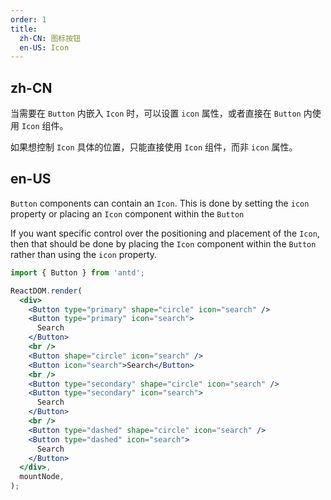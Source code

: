 ```yaml
---
order: 1
title:
  zh-CN: 图标按钮
  en-US: Icon
---
```


## zh-CN

当需要在 `Button` 内嵌入 `Icon` 时，可以设置 `icon` 属性，或者直接在 `Button` 内使用 `Icon` 组件。

如果想控制 `Icon` 具体的位置，只能直接使用 `Icon` 组件，而非 `icon` 属性。

## en-US

`Button` components can contain an `Icon`. This is done by setting the `icon` property or placing an `Icon` component within the `Button`

If you want specific control over the positioning and placement of the `Icon`, then that should be done by placing the `Icon` component within the `Button` rather than using the `icon` property.

```jsx
import { Button } from 'antd';

ReactDOM.render(
  <div>
    <Button type="primary" shape="circle" icon="search" />
    <Button type="primary" icon="search">
      Search
    </Button>
    <br />
    <Button shape="circle" icon="search" />
    <Button icon="search">Search</Button>
    <br />
    <Button type="secondary" shape="circle" icon="search" />
    <Button type="secondary" icon="search">
      Search
    </Button>
    <br />
    <Button type="dashed" shape="circle" icon="search" />
    <Button type="dashed" icon="search">
      Search
    </Button>
  </div>,
  mountNode,
);
```
